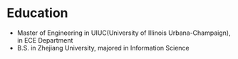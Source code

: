 

Education
======

* Master of Engineering in UIUC(University of Illinois Urbana-Champaign), in ECE Department
* B.S. in Zhejiang University, majored in Information Science



